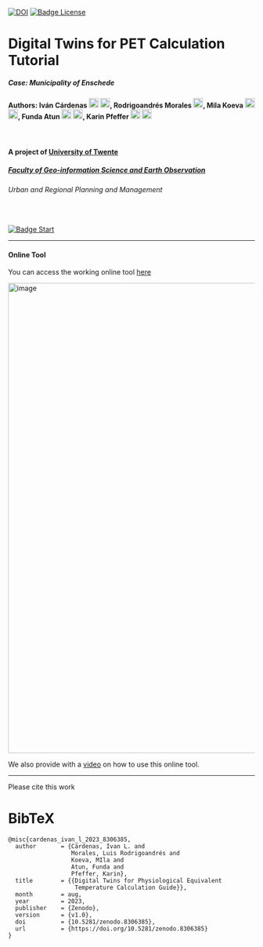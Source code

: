 [![DOI](https://zenodo.org/badge/665569986.svg)](https://zenodo.org/badge/latestdoi/665569986)
[![Badge License]][License]


# Digital Twins for PET Calculation Tutorial
##### Case: Municipality of Enschede
#### Authors: Iván Cárdenas [<img src="https://upload.wikimedia.org/wikipedia/commons/8/81/LinkedIn_icon.svg" height="20"/>](https://www.linkedin.com/in/icmaps/) [<img src="https://upload.wikimedia.org/wikipedia/commons/0/06/ORCID_iD.svg" height="20"/>](https://orcid.org/0009-0005-0245-633X), Rodrigoandrés Morales [<img src="https://upload.wikimedia.org/wikipedia/commons/8/81/LinkedIn_icon.svg" width="20"/>](https://www.linkedin.com/in/luis-morales-a45a9859), Mila Koeva [<img src="https://upload.wikimedia.org/wikipedia/commons/8/81/LinkedIn_icon.svg" height="20"/>](https://www.linkedin.com/in/mila-koeva-b7ab136) [<img src="https://upload.wikimedia.org/wikipedia/commons/0/06/ORCID_iD.svg" height="20"/>](https://orcid.org/0000-0001-7612-5270), Funda Atun [<img src="https://upload.wikimedia.org/wikipedia/commons/8/81/LinkedIn_icon.svg" height="20"/>](https://www.linkedin.com/funda-atun-girgin-phd-29100a16/) [<img src="https://upload.wikimedia.org/wikipedia/commons/0/06/ORCID_iD.svg" height="20"/>](https://orcid.org/0000-0002-6222-8049), Karin Pfeffer [<img src="https://upload.wikimedia.org/wikipedia/commons/8/81/LinkedIn_icon.svg" height="20"/>](https://www.linkedin.com/in/karinpfeffer/) [<img src="https://upload.wikimedia.org/wikipedia/commons/0/06/ORCID_iD.svg" height="20"/>](https://orcid.org/0000-0002-6080-1323)

<br>

#### A project of [University of Twente](https://www.utwente.nl/)
##### [Faculty of Geo-information Science and Earth Observation](https://www.Itc.nl)
###### Urban and Regional Planning and Management 

<br>

[![Badge Start]][Start]


---
#### Online Tool
You can access the working online tool [here](https://utwente.maps.arcgis.com/apps/webappviewer/index.html?id=ca1f19d5ecfb4820a5d1c0ae31d61563) 

<img width="959" alt="image" src="https://github.com/ivan-cardenas/PET-DigitalTwins/assets/21996448/24393bdf-caa6-4c65-b1ae-90545acfdced">

We also provide with a [video](https://youtu.be/WjoYRjI_w9w) on how to use this online tool. 

---

Please cite this work

# BibTeX
```
@misc{cardenas_ivan_l_2023_8306385,
  author       = {Cárdenas, Ivan L. and
                  Morales, Luis Rodrigoandrés and
                  Koeva, MIla and
                  Atun, Funda and
                  Pfeffer, Karin},
  title        = {{Digital Twins for Physiological Equivalent 
                   Temperature Calculation Guide}},
  month        = aug,
  year         = 2023,
  publisher    = {Zenodo},
  version      = {v1.0},
  doi          = {10.5281/zenodo.8306385},
  url          = {https://doi.org/10.5281/zenodo.8306385}
}
```


<!----------------------------------------------------------------------------->
[Start]: /PET-DigitalTwins/Chapter%200%20Introduction/Introduction.md
[License]: LICENSE

<!---------------------------------[ Buttons ]--------------------------------->
[Badge Start]: https://img.shields.io/badge/Get_Started-37a779?style=for-the-badge
[Badge License]: https://img.shields.io/badge/-GPL_3.0-ae6c18.svg?style=for-the-badge&labelColor=EF9421&logoColor=white&logo=CreativeCommons
